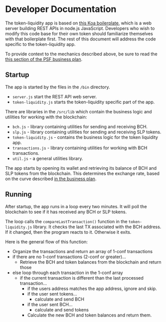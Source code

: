 # Developer Documentation
The token-liquidity app is based on [this Koa boilerplate](https://github.com/christroutner/koa-api-boilerplate), which is a web server building REST APIs in node.js JavaScript. Developers who wish to modify this code base for their own token should familiarize themselves with that boilerplate first. The rest of this document will address the code specific to the token-liquidity app.

To provide context to the mechanics described above, be sure to read the [this section of the PSF business plan](https://psfoundation.cash/biz-plan/business-plan#pseudoStableToken).

## Startup
The app is started by the files in the `/bin` directory.

- `server.js` start the REST API web server.
- `token-liquidity.js` starts the token-liquidity specific part of the app.

There are libraries in the `/src/lib` which contain the business logic and utilities for working with the blockchain:

- `bch.js` - library containing utilities for sending and receiving BCH.
- `slp.js` - library containing utilities for sending and receiving SLP tokens.
- `token-liquidity.js` - contains the business logic for the token liquidity app.
- `transactions.js` - library containing utilities for working with BCH transactions.
- `util.js` - a general utilities library.

The app starts by opening its wallet and retrieving its balance of BCH and SLP tokens from the blockchain. This determines the exchange rate, based on the curve described [in the business plan](https://psfoundation.cash/biz-plan/business-plan#pseudoStableToken).

## Running
After startup, the app runs in a loop every two minutes. It will poll the blockchain to see if it has received any BCH or SLP tokens.

The loop calls the `compareLastTransaction()` function in the `token-liquidity.js` library. It checks the last TX associated with the BCH address. If it changed, then the program reacts to it. Otherwise it exits.

Here is the general flow of this function:
- Organize the transactions and return an array of 1-conf transactions
- if there are no 1-conf transactions (2-conf or greater)...
  - Retrieve the BCH and token balances from the blockchain and return those
- else loop through each transaction in the 1-conf array
  - if the current transaction is different than the last processed transaction...
    - if the users address matches the app address, ignore and skip.
    - if the user sent tokens...
      - calculate and send BCH
    - if the user sent BCH...
      - calculate and send tokens
    - Calculate the new BCH and token balances and return them.
